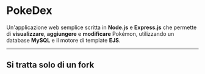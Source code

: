 
# PokeDex

Un'applicazione web semplice scritta in **Node.js** e **Express.js** che permette di **visualizzare**, **aggiungere** e **modificare** Pokémon, utilizzando un database **MySQL** e il motore di template **EJS**.

---

## Si tratta solo di un fork




